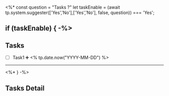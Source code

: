<%*
const question = "Tasks ?"
let taskEnable = (await tp.system.suggester(['Yes','No'],['Yes','No'], false, question)) === 'Yes';

if (taskEnable) { -%>
---
## Tasks
- [ ] Task1 ➕ <% tp.date.now("YYYY-MM-DD") %>

---
<%* } -%>

## Tasks Detail

